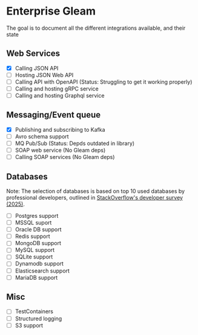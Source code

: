 # Enterprise Gleam

The goal is to document all the different integrations available, and their state

## Web Services

- [x] Calling JSON API
- [ ] Hosting JSON Web API
- [ ] Calling API with OpenAPI (Status: Struggling to get it working properly)
- [ ] Calling and hosting gRPC service
- [ ] Calling and hosting Graphql service

## Messaging/Event queue

- [x] Publishing and subscribing to Kafka
- [ ] Avro schema support
- [ ] MQ Pub/Sub (Status: Depds outdated in library)
- [ ] SOAP web service (No Gleam deps)
- [ ] Calling SOAP services (No Gleam deps)

## Databases

Note: The selection of databases is based on top 10 used databases by
professional developers, outlined in [StackOverflow's developer survey (2025)](https://survey.stackoverflow.co/2025/technology#1-databases).

- [ ] Postgres support
- [ ] MSSQL suport
- [ ] Oracle DB support
- [ ] Redis support
- [ ] MongoDB support
- [ ] MySQL support
- [ ] SQLite support
- [ ] Dynamodb support
- [ ] Elasticsearch support
- [ ] MariaDB support

## Misc

- [ ] TestContainers
- [ ] Structured logging
- [ ] S3 support
